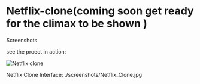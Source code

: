 # Netflix-clone(coming soon get ready for the climax to be shown )
Screenshots

see the proect in action:

![Netflix clone](https://github.com/user-attachments/assets/d674f887-ed5a-490e-8305-307ae5c59f44)


Netflix Clone Interface: ./screenshots/Netflix_Clone.jpg
